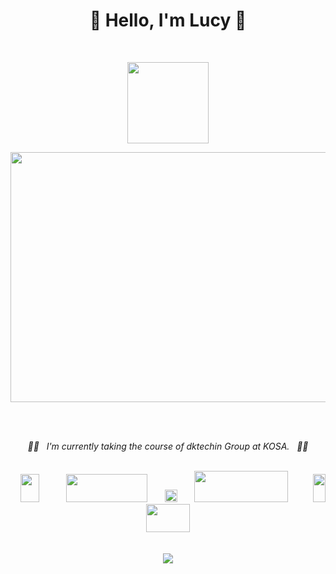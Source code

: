 <div align="center">
  
  
# 👋 Hello, I'm Lucy 👋
  
<br>
  

<a href="#" target="_blank"><img src="https://user-images.githubusercontent.com/122321793/228085614-f7ce4605-6a97-489e-8373-90f11de6d903.png" style="width: 130px; height:130px;"></a>

<a href="#" target="_blank"><img src="https://i.pinimg.com/564x/e5/17/b2/e517b212f6aba912caae168fbb32900e.jpg" style="width: 600px; height:400px;"></a>
&nbsp;&nbsp;&nbsp;&nbsp;&nbsp;&nbsp; &nbsp;&nbsp;  
  
   <br>


_👩‍💻 &nbsp; I'm currently taking the course of dktechin Group at KOSA. &nbsp; 👩‍💻_
  
  
  
<br>
  &nbsp;&nbsp;&nbsp;
<a href="#" target="_blank"><img src="https://www.pngmart.com/files/8/Brackets-Transparent-Images-PNG.png" style="width:30px; height:45px;"></a>
&nbsp;&nbsp;&nbsp;&nbsp;&nbsp;&nbsp; &nbsp;&nbsp;
<a href="https://dktechin.com/service/main/index" target="_blank"><img src="https://user-images.githubusercontent.com/122321793/228051993-9090bd7d-3fd4-479a-bbc4-a1b97f728e41.jpg" style="width:130px; height:45px;"></a> 
&nbsp;&nbsp;&nbsp;&nbsp;&nbsp;  
<a href="#" target="_blank"><img src="https://t1.daumcdn.net/cfile/tistory/122CFE484DAE956D23" style="width:20px; height:20px;"></a>
&nbsp;&nbsp;&nbsp;&nbsp;&nbsp;  
<a href="https://www.sw.or.kr/site/sw/main.do" target="_blank"><img src="https://www.sw.or.kr/images/kosa/common/logo.png" style="width:150px; height:50px;"></a>&nbsp;&nbsp;&nbsp;&nbsp;&nbsp;&nbsp;&nbsp;&nbsp;&nbsp;
<a href="#" target="_blank"><img src="https://encrypted-tbn0.gstatic.com/images?q=tbn:ANd9GcTVhqdzZmqELwaH4go-BJR3jYKmUNMWLtHtuo6q2YMB4ONYttWj-5SwVzf2Tm2H3Mc96w&usqp=CAU" style="width:20px; height:45px;"></a> <a href="#" target="_blank"><img src="https://t1.daumcdn.net/cfile/tistory/9910D03D5CC4518005" style="width:70px; height:45px;"></a>
  <br><br><br>
  <a href="https://instagram.com/sj_cd_9612?igshid=ZDdkNTZiNTM="><img src="https://img.shields.io/badge/Instagram-E4405F?style=for-the-badge&logo=Instagram&logoColor=white"></a>

<!--
**num1dev/num1dev** is a ✨ _special_ ✨ repository because its `README.md` (this file) appears on your GitHub profile.

Here are some ideas to get you started:

- 🔭 I’m currently working on ...
- 🌱 I’m currently learning ...
- 👯 I’m looking to collaborate on ...
- 🤔 I’m looking for help with ...
- 💬 Ask me about ...
- 📫 How to reach me: ...
- 😄 Pronouns: ...
- ⚡ Fun fact: ...
--></div>
